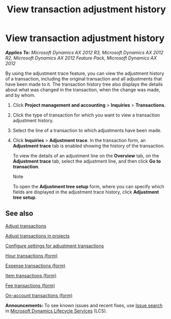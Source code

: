 ﻿---
title: View transaction adjustment history
TOCTitle: View transaction adjustment history
ms:assetid: aeff1bc8-ad8b-42a5-bbea-0bfb4394a7e4
ms:mtpsurl: https://technet.microsoft.com/en-us/library/Hh242711(v=AX.60)
ms:contentKeyID: 36058948
ms.date: 04/18/2014
mtps_version: v=AX.60
f1_keywords:
- adjustment trace
- transaction adjustment history
- transaction reversal
---

# View transaction adjustment history 


_**Applies To:** Microsoft Dynamics AX 2012 R3, Microsoft Dynamics AX 2012 R2, Microsoft Dynamics AX 2012 Feature Pack, Microsoft Dynamics AX 2012_

By using the adjustment trace feature, you can view the adjustment history of a transaction, including the original transaction and all adjustments that have been made to it. The transaction history tree also displays the details about what was changed in the transaction, when the change was made, and by whom.

1.  Click **Project management and accounting** \> **Inquiries** \> **Transactions**.

2.  Click the type of transaction for which you want to view a transaction adjustment history.

3.  Select the line of a transaction to which adjustments have been made.

4.  Click **Inquiries** \> **Adjustment trace**. In the transaction form, an **Adjustment trace** tab is enabled showing the history of the transaction.
    
    To view the details of an adjustment line on the **Overview** tab, on the **Adjustment trace** tab, select the adjustment line, and then click **Go to transaction**.
    

    > [!NOTE]
    > <P>To open the <STRONG>Adjustment tree setup</STRONG> form, where you can specify which fields are displayed in the adjustment trace history, click <STRONG>Adjustment tree setup</STRONG>.</P>



## See also

[Adjust transactions](adjust-transactions.md)

[Adjust transactions in projects](adjust-transactions-in-projects.md)

[Configure settings for adjustment transactions](configure-settings-for-adjustment-transactions.md)

[Hour transactions (form)](https://technet.microsoft.com/en-us/library/aa572825\(v=ax.60\))

[Expense transactions (form)](https://technet.microsoft.com/en-us/library/aa599188\(v=ax.60\))

[Item transactions (form)](https://technet.microsoft.com/en-us/library/aa599479\(v=ax.60\))

[Fee transactions (form)](https://technet.microsoft.com/en-us/library/aa618753\(v=ax.60\))

[On-account transactions (form)](https://technet.microsoft.com/en-us/library/aa557380\(v=ax.60\))

  
**Announcements:** To see known issues and recent fixes, use [Issue search](http://go.microsoft.com/fwlink/?linkid=389258) in [Microsoft Dynamics Lifecycle Services](http://go.microsoft.com/fwlink/?linkid=306505) (LCS).

